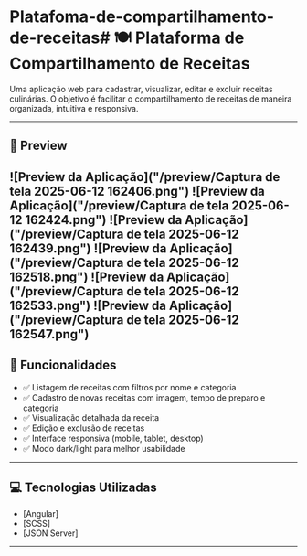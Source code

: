 # Platafoma-de-compartilhamento-de-receitas# 🍽️ Plataforma de Compartilhamento de Receitas

Uma aplicação web para cadastrar, visualizar, editar e excluir receitas culinárias. O objetivo é facilitar o compartilhamento de receitas de maneira organizada, intuitiva e responsiva.

---

## 📸 Preview

![Preview da Aplicação]("/preview/Captura de tela 2025-06-12 162406.png")
![Preview da Aplicação]("/preview/Captura de tela 2025-06-12 162424.png")
![Preview da Aplicação]("/preview/Captura de tela 2025-06-12 162439.png")
![Preview da Aplicação]("/preview/Captura de tela 2025-06-12 162518.png")
![Preview da Aplicação]("/preview/Captura de tela 2025-06-12 162533.png")
![Preview da Aplicação]("/preview/Captura de tela 2025-06-12 162547.png")
---

## 🚀 Funcionalidades

- ✅ Listagem de receitas com filtros por nome e categoria
- ✅ Cadastro de novas receitas com imagem, tempo de preparo e categoria
- ✅ Visualização detalhada da receita
- ✅ Edição e exclusão de receitas
- ✅ Interface responsiva (mobile, tablet, desktop)
- ✅ Modo dark/light para melhor usabilidade

---

## 💻 Tecnologias Utilizadas

- [Angular]
- [SCSS]
- [JSON Server] 

---


